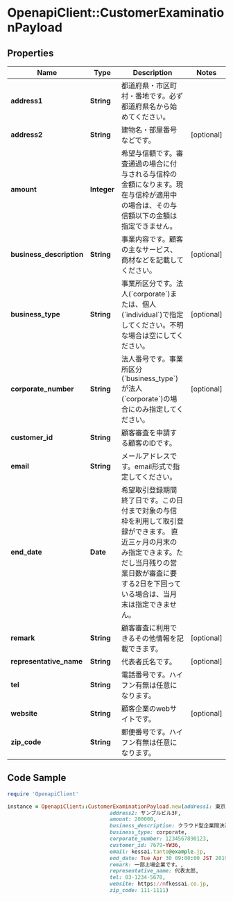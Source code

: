 # OpenapiClient::CustomerExaminationPayload

## Properties

Name | Type | Description | Notes
------------ | ------------- | ------------- | -------------
**address1** | **String** | 都道府県・市区町村・番地です。必ず都道府県名から始めてください。 | 
**address2** | **String** | 建物名・部屋番号などです。 | [optional] 
**amount** | **Integer** | 希望与信額です。審査通過の場合に付与される与信枠の金額になります。現在与信枠が適用中の場合は、その与信額以下の金額は指定できません。 | 
**business_description** | **String** | 事業内容です。顧客の主なサービス、商材などを記載してください。 | [optional] 
**business_type** | **String** | 事業所区分です。法人(&#x60;corporate&#x60;)または、個人(&#x60;individual&#x60;)で指定してください。不明な場合は空にしてください。 | [optional] 
**corporate_number** | **String** | 法人番号です。事業所区分(&#x60;business_type&#x60;)が法人(&#x60;corporate&#x60;)の場合にのみ指定してください。 | [optional] 
**customer_id** | **String** | 顧客審査を申請する顧客のIDです。 | 
**email** | **String** | メールアドレスです。email形式で指定してください。 | 
**end_date** | **Date** | 希望取引登録期間終了日です。この日付まで対象の与信枠を利用して取引登録ができます。 直近三ヶ月の月末のみ指定できます。ただし当月残りの営業日数が審査に要する2日を下回っている場合は、当月末は指定できません。 | 
**remark** | **String** | 顧客審査に利用できるその他情報を記載できます。 | [optional] 
**representative_name** | **String** | 代表者氏名です。 | [optional] 
**tel** | **String** | 電話番号です。ハイフン有無は任意になります。 | 
**website** | **String** | 顧客企業のwebサイトです。 | [optional] 
**zip_code** | **String** | 郵便番号です。ハイフン有無は任意になります。 | 

## Code Sample

```ruby
require 'OpenapiClient'

instance = OpenapiClient::CustomerExaminationPayload.new(address1: 東京都千代田区1-2-3,
                                 address2: サンプルビル3F,
                                 amount: 200000,
                                 business_description: クラウド型企業間決済サービス,
                                 business_type: corporate,
                                 corporate_number: 1234567890123,
                                 customer_id: 7679-YW36,
                                 email: kessai.tanto@example.jp,
                                 end_date: Tue Apr 30 09:00:00 JST 2019,
                                 remark: 一部上場企業です。,
                                 representative_name: 代表太郎,
                                 tel: 03-1234-5678,
                                 website: https://mfkessai.co.jp,
                                 zip_code: 111-1111)
```



